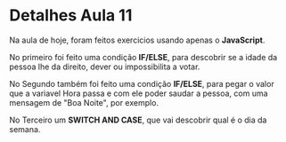 # Detalhes Aula 11

Na aula de hoje, foram feitos exercicios usando apenas o **JavaScript**.

No primeiro foi feito uma condição **IF/ELSE**, para descobrir se a idade da pessoa lhe da direito, dever ou impossibilita a votar.

No Segundo também foi feito uma condição **IF/ELSE**, para pegar o valor que a variavel Hora passa e com ele poder saudar a pessoa, com uma mensagem de "Boa Noite", por exemplo.

No Terceiro um **SWITCH AND CASE**, que vai descobrir qual é o dia da semana.
